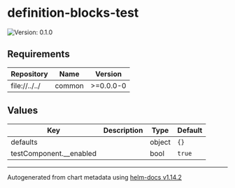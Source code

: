 # definition-blocks-test

![Version: 0.1.0](https://img.shields.io/badge/Version-0.1.0-informational?style=flat-square)

## Requirements

| Repository | Name | Version |
|------------|------|---------|
| file://../../ | common | >=0.0.0-0 |

## Values

| Key | Description | Type | Default |
|-----|-------------|------|---------|
 | defaults |  | object | `{}` |
 | testComponent.__enabled |  | bool | `true` |

----------------------------------------------
Autogenerated from chart metadata using [helm-docs v1.14.2](https://github.com/norwoodj/helm-docs/releases/v1.14.2)
